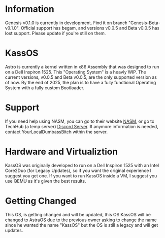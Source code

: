 # Information

Genesis v0.1.0 is currently in development. Find it on branch "Genesis-Beta-v0.1.0". Official support has begam, and versions v0.0.5 and Beta v0.0.5 has lost support. Please update if you're still on them.

# KassOS

Astro is currently a kernel written in x86 Assembly that was designed to run on a Dell Inspiron 1525. This "Operating System" is a heavly WIP. The current versions, v0.0.5 and Beta v0.0.5, are the only supported version as of now.  By the end of 2025, the plan is to have a fully functional Operating System with a fully custom Bootloader. 

# Support

 If you need help using NASM, you can go to their website [NASM](https://www.nasm.us), or go to TechHub (a temp server) [Discord Server](https://discord.gg/XP7JxVBHA2). If anymore information is needed, contact YourLocalDumbassBitch within the server.

# Hardware and Virtualiztion 

KassOS was originally developed to run on a Dell Inspiron 1525 with an Intel Core2Duo (for Legacy Updates), so if you want the original experience I suggest you get one. If you want to run KassOS inside a VM, I suggest you use QEMU as it's given the best results.

# Getting Changed 

This OS, is getting changed and will be updated, this OS KassOS will be changed to AstraOS due to the previous owner asking to change the name since he wanted the name "KassOS" but the OS is still a legacy and will get updates.
